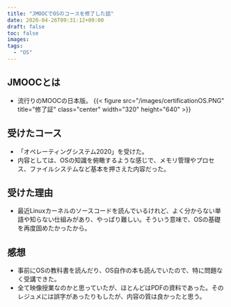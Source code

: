```yaml
---
title: "JMOOCでOSのコースを修了した話"
date: 2020-04-26T09:31:12+09:00
draft: false
toc: false
images:
tags: 
  - "OS"
---
```

## JMOOCとは
* 流行りのMOOCの日本版。
 {{< figure src="/images/certificationOS.PNG" title="修了証" class="center" width="320" height="640" >}}

## 受けたコース
* 「オペレーティングシステム2020」を受けた。
* 内容としては、OSの知識を俯瞰するような感じで、メモリ管理やプロセス、ファイルシステムなど基本を押さえた内容だった。

## 受けた理由
* 最近Linuxカーネルのソースコードを読んでいるけれど、よく分からない単語や知らない仕組みがあり、やっぱり難しい。そういう意味で、OSの基礎を再度固めたかったから。

## 感想
* 事前にOSの教科書を読んだり、OS自作の本も読んでいたので、特に問題なく受講できた。
* 全て映像授業なのかと思っていたが、ほとんどはPDFの資料であった。そのレジュメには誤字があったりもしたが、内容の質は良かったと思う。


